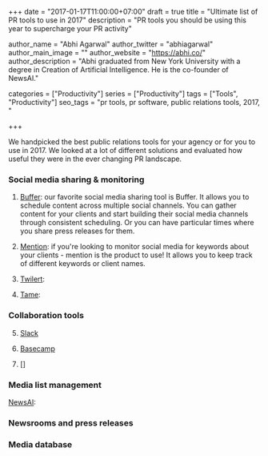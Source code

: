 +++
date = "2017-01-17T11:00:00+07:00"
draft = true
title = "Ultimate list of PR tools to use in 2017"
description = "PR tools you should be using this year to supercharge your PR activity"

author_name = "Abhi Agarwal"
author_twitter = "abhiagarwal"
author_main_image = ""
author_website = "https://abhi.co/"
author_description = "Abhi graduated from New York University with a degree in Creation of Artificial Intelligence. He is the co-founder of NewsAI."

categories = ["Productivity"]
series = ["Productivity"]
tags = ["Tools", "Productivity"]
seo_tags = "pr tools, pr software, public relations tools, 2017, "

+++

We handpicked the best public relations tools for your agency or for you to use in 2017. We looked at a lot of different solutions and evaluated how useful they were in the ever changing PR landscape.

### Social media sharing & monitoring

1. [Buffer](https://buffer.com/): our favorite social media sharing tool is Buffer. It allows you to schedule content across multiple social channels. You can gather content for your clients and start building their social media channels through consistent scheduling. Or you can have particular times where you share press releases for them.

2. [Mention](https://mention.com/en/): if you're looking to monitor social media for keywords about your clients - mention is the product to use! It allows you to keep track of different keywords or client names.

3. [Twilert](https://www.twilert.com/):

4. [Tame](https://tame.it/):

### Collaboration tools

5. [Slack](https://slack.com)

6. [Basecamp](https://basecamp.com/)

7. []

### Media list management

[NewsAI](https://www.newsai.co):

### Newsrooms and press releases

### Media database
